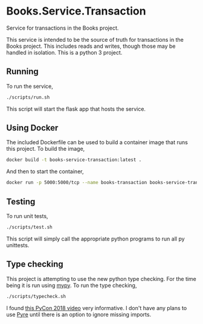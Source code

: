 # Books.Service.Transaction

Service for transactions in the Books project.

This service is intended to be the source of truth for transactions in the Books project. This includes reads and writes, though those may be handled in isolation. This is a python 3 project.

## Running

To run the service,

```bash
./scripts/run.sh
```

This script will start the flask app that hosts the service.

## Using Docker

The included Dockerfile can be used to build a container image that runs this project. To build the image,

```bash
docker build -t books-service-transaction:latest .
```

And then to start the container,

```bash
docker run -p 5000:5000/tcp --name books-transaction books-service-transaction
```

## Testing

To run unit tests,

```bash
./scripts/test.sh
```

This script will simply call the appropriate python programs to run all py unittests.

## Type checking

This project is attempting to use the new python type checking. For the time being it is run using [mypy](http://mypy-lang.org/). To run the type checking,

```bash
./scripts/typecheck.sh
```

I found [this PyCon 2018 video](https://www.youtube.com/watch?v=QCGwDOk-pIs) very informative. I don't have any plans to use [Pyre](https://pyre-check.org/) until there is an option to ignore missing imports.